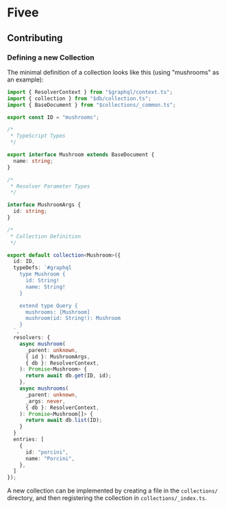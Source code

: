# Fivee

## Contributing

### Defining a new Collection

The minimal definition of a collection looks like this (using "mushrooms" as an
example):

```ts
import { ResolverContext } from "$graphql/context.ts";
import { collection } from "$db/collection.ts";
import { BaseDocument } from "$collections/_common.ts";

export const ID = "mushrooms";

/*
 * TypeScript Types
 */

export interface Mushroom extends BaseDocument {
  name: string;
}

/*
 * Resolver Parameter Types
 */

interface MushroomArgs {
  id: string;
}

/*
 * Collection Definition
 */

export default collection<Mushroom>({
  id: ID,
  typeDefs: `#graphql
    type Mushroom {
      id: String!
      name: String!
    }

    extend type Query {
      mushrooms: [Mushroom]
      mushroom(id: String!): Mushroom
    }
  `,
  resolvers: {
    async mushroom(
      _parent: unknown,
      { id }: MushroomArgs,
      { db }: ResolverContext,
    ): Promise<Mushroom> {
      return await db.get(ID, id);
    },
    async mushrooms(
      _parent: unknown,
      _args: never,
      { db }: ResolverContext,
    ): Promise<Mushroom[]> {
      return await db.list(ID);
    }
  }
  entries: [
    {
      id: "porcini",
      name: "Porcini",
    },
  ]
});
```

A new collection can be implemented by creating a file in the `collections/`
directory, and then registering the collection in `collections/_index.ts`.

